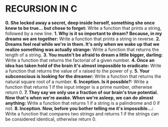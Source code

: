 # RECURSION IN C
**0. She locked away a secret, deep inside herself, something she once knew to be true... but chose to forget:** Write a function that prints a string, followed by a new line.
**1. Why is it so important to dream? Because, in my dreams we are together:** Write a function that prints a string in reverse.
**2. Dreams feel real while we're in them. It's only when we wake up that we realize something was actually strange:** Write a function that returns the length of a string.
**3. You mustn't be afraid to dream a little bigger, darling:** Write a function that returns the factorial of a given number.
**4. Once an idea has taken hold of the brain it's almost impossible to eradicate:** Write a function that returns the value of x raised to the power of y.
**5. Your subconscious is looking for the dreamer:** Write a function that returns the natural square root of a number.
**6. Inception. Is it possible?:** Write a function that returns 1 if the input integer is a prime number, otherwise return 0.
**7. They say we only use a fraction of our brain's true potential. Now that's when we're awake. When we're asleep, we can do almost anything:** Write a function that returns 1 if a string is a palindrome and 0 if not.
**8. Inception. Now, before you bother telling me it's impossible...:** Write a function that compares two strings and returns 1 if the strings can be considered identical, otherwise return 0.
